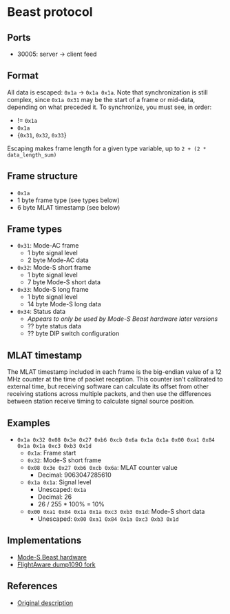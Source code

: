 # Beast protocol

## Ports

* 30005: server -> client feed

## Format

All data is escaped: `0x1a` -> `0x1a 0x1a`. Note that synchronization is still
complex, since `0x1a 0x31` may be the start of a frame or mid-data, depending
on what preceded it. To synchronize, you must see, in order:
* != `0x1a`
* `0x1a`
* {`0x31`, `0x32`, `0x33`}

Escaping makes frame length for a given type variable, up to
`2 + (2 * data_length_sum)`


## Frame structure
* `0x1a`
* 1 byte frame type (see types below)
* 6 byte MLAT timestamp (see below)
  

## Frame types
* `0x31`: Mode-AC frame
  * 1 byte signal level
  * 2 byte Mode-AC data
* `0x32`: Mode-S short frame
  * 1 byte signal level
  * 7 byte Mode-S short data
* `0x33`: Mode-S long frame
  * 1 byte signal level
  * 14 byte Mode-S long data
* `0x34`: Status data
  * *Appears to only be used by Mode-S Beast hardware later versions*
  * ?? byte status data
  * ?? byte DIP switch configuration


## MLAT timestamp
The MLAT timestamp included in each frame is the big-endian value of a 12 MHz
counter at the time of packet reception. This counter isn't calibrated to
external time, but receiving software can calculate its offset from other
receiving stations across multiple packets, and then use the differences between
station receive timing to calculate signal source position.


## Examples

* `0x1a 0x32 0x08 0x3e 0x27 0xb6 0xcb 0x6a 0x1a 0x1a 0x00 0xa1 0x84 0x1a 0x1a 0xc3 0xb3 0x1d`
  * `0x1a`: Frame start
  * `0x32`: Mode-S short frame
  * `0x08 0x3e 0x27 0xb6 0xcb 0x6a`: MLAT counter value
    * Decimal: 9063047285610
  * `0x1a 0x1a`: Signal level
    * Unescaped: `0x1a`
    * Decimal: 26
    * 26 / 255 * 100% = 10%
  * `0x00 0xa1 0x84 0x1a 0x1a 0xc3 0xb3 0x1d`: Mode-S short data
    * Unescaped: `0x00 0xa1 0x84 0x1a 0xc3 0xb3 0x1d`


## Implementations

* [Mode-S Beast hardware](http://modesbeast.com/scope.html)
* [FlightAware dump1090 fork](https://flightaware.com/adsb/piaware/install)


## References

* [Original description](http://wiki.modesbeast.com/Mode-S_Beast:Data_Output_Formats)
